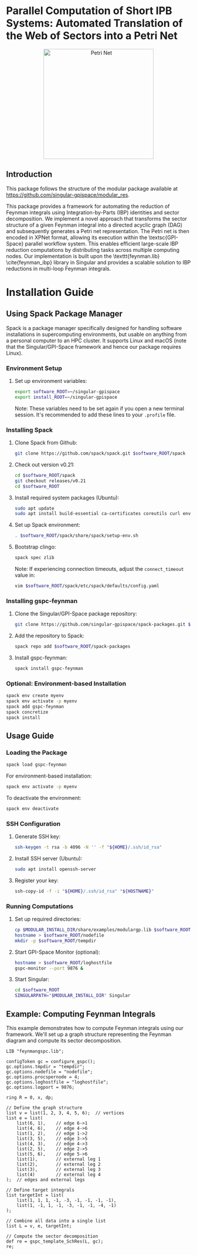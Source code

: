 # **Parallel Computation of Short IPB Systems: Automated Translation of the Web of Sectors into a Petri Net**

<div align="center">
  <img src="template/cmame/modules/web.png" alt="Petri Net" width="300"/>
</div>

## **Introduction**

This package follows the structure of the modular package available at https://github.com/singular-gpispace/modular_res.

This package provides a framework for automating the reduction of Feynman integrals using Integration-by-Parts (IBP) identities and sector decomposition. We implement a novel approach that transforms the sector structure of a given Feynman integral into a directed acyclic graph (DAG) and subsequently generates a Petri net representation. The Petri net is then encoded in XPNet format, allowing its execution within the \textsc{GPI-Space} parallel workflow system. This enables efficient large-scale IBP reduction computations by distributing tasks across multiple computing nodes. Our implementation is built upon the \texttt{feynman.lib} \cite{feynman_ibp} library in Singular and provides a scalable solution to IBP reductions in multi-loop Feynman integrals.

# **Installation Guide**

## **Using Spack Package Manager**

Spack is a package manager specifically designed for handling software installations in supercomputing environments, but usable on anything from a personal computer to an HPC cluster. It supports Linux and macOS (note that the Singular/GPI-Space framework and hence our package requires Linux).

### **Environment Setup**

1. Set up environment variables:
   
   ```bash
   export software_ROOT=~/singular-gpispace
   export install_ROOT=~/singular-gpispace
   ```
   
   Note: These variables need to be set again if you open a new terminal session. It's recommended to add these lines to your `.profile` file.

### **Installing Spack**

1. Clone Spack from Github:
   
   ```bash
   git clone https://github.com/spack/spack.git $software_ROOT/spack
   ```
2. Check out version v0.21:
   
   ```bash
   cd $software_ROOT/spack
   git checkout releases/v0.21
   cd $software_ROOT
   ```
3. Install required system packages (Ubuntu):
   
   ```bash
   sudo apt update
   sudo apt install build-essential ca-certificates coreutils curl environment-modules gfortran git gpg lsb-release python3 python3-distutils python3-venv unzip zip
   ```
4. Set up Spack environment:
   
   ```bash
   . $software_ROOT/spack/share/spack/setup-env.sh
   ```
5. Bootstrap clingo:
   
   ```bash
   spack spec zlib
   ```
   
   Note: If experiencing connection timeouts, adjust the `connect_timeout` value in:
   
   ```bash
   vim $software_ROOT/spack/etc/spack/defaults/config.yaml
   ```

### **Installing gspc-feynman**

1. Clone the Singular/GPI-Space package repository:
   
   ```bash
   git clone https://github.com/singular-gpispace/spack-packages.git $software_ROOT/spack-packages
   ```
2. Add the repository to Spack:
   
   ```bash
   spack repo add $software_ROOT/spack-packages
   ```
3. Install gspc-feynman:
   
   ```bash
   spack install gspc-feynman
   ```

### **Optional: Environment-based Installation**

```bash
spack env create myenv
spack env activate -p myenv
spack add gspc-feynman
spack concretize
spack install
```

## **Usage Guide**

### **Loading the Package**

```bash
spack load gspc-feynman
```

For environment-based installation:

```bash
spack env activate -p myenv
```

To deactivate the environment:

```bash
spack env deactivate
```

### **SSH Configuration**

1. Generate SSH key:
   
   ```bash
   ssh-keygen -t rsa -b 4096 -N '' -f "${HOME}/.ssh/id_rsa"
   ```
2. Install SSH server (Ubuntu):
   
   ```bash
   sudo apt install openssh-server
   ```
3. Register your key:
   
   ```bash
   ssh-copy-id -f -i "${HOME}/.ssh/id_rsa" "${HOSTNAME}"
   ```

### **Running Computations**

1. Set up required directories:
   
   ```bash
   cp $MODULAR_INSTALL_DIR/share/examples/modulargp.lib $software_ROOT
   hostname > $software_ROOT/nodefile
   mkdir -p $software_ROOT/tempdir
   ```
2. Start GPI-Space Monitor (optional):
   
   ```bash
   hostname > $software_ROOT/loghostfile
   gspc-monitor --port 9876 &
   ```
3. Start Singular:
   
   ```bash
   cd $software_ROOT
   SINGULARPATH="$MODULAR_INSTALL_DIR" Singular
   ```

## **Example: Computing Feynman Integrals**

This example demonstrates how to compute Feynman integrals using our framework. We'll set up a graph structure representing the Feynman diagram and compute its sector decomposition.

```singular
LIB "feynmangspc.lib";

configToken gc = configure_gspc();
gc.options.tmpdir = "tempdir";
gc.options.nodefile = "nodefile";
gc.options.procspernode = 4;
gc.options.loghostfile = "loghostfile";
gc.options.logport = 9876;

ring R = 0, x, dp;

// Define the graph structure
list v = list(1, 2, 3, 4, 5, 6);  // vertices
list e = list(
    list(6, 1),    // edge 6->1
    list(4, 6),    // edge 4->6
    list(1, 2),    // edge 1->2
    list(3, 5),    // edge 3->5
    list(4, 3),    // edge 4->3
    list(2, 5),    // edge 2->5
    list(5, 6),    // edge 5->6
    list(1),       // external leg 1
    list(2),       // external leg 2
    list(3),       // external leg 3
    list(4)        // external leg 4
);  // edges and external legs

// Define target integrals
list targetInt = list(
    list(1, 1, 1, -1, -3, -1, -1, -1, -1),
    list(1, -1, 1, -1, -3, -1, -1, -4, -1)
);

// Combine all data into a single list
list L = v, e, targetInt;

// Compute the sector decomposition
def re = gspc_template_SchRes(L, gc);
re;
```
